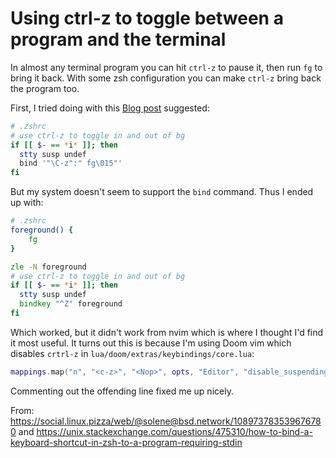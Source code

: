 # Using ctrl-z to toggle between a program and the terminal

In almost any terminal program you can hit `ctrl-z` to pause it, then run `fg`
to bring it back. With some zsh configuration you can make `ctrl-z` bring back
the program too.

First, I tried doing with this [Blog post](https://schulz.dk/2022/01/26/using-ctrl-z-to-toggle-process-in-fg-bg/)
suggested:

```zsh
# .zshrc
# use ctrl-z to toggle in and out of bg
if [[ $- == *i* ]]; then
  stty susp undef
  bind '"\C-z":" fg\015"'
fi
```

But my system doesn't seem to support the `bind` command. Thus I ended up with:

```zsh
# .zshrc
foreground() {
    fg
}

zle -N foreground
# use ctrl-z to toggle in and out of bg
if [[ $- == *i* ]]; then
  stty susp undef
  bindkey "^Z" foreground
fi
```

Which worked, but it didn't work from nvim which is where I thought I'd find
it most useful.  It turns out this is because I'm using Doom vim which disables
`crtrl-z` in `lua/doom/extras/keybindings/core.lua`:

```lua
mappings.map("n", "<c-z>", "<Nop>", opts, "Editor", "disable_suspending", "Disable suspending")
```

Commenting out the offending line fixed me up nicely.

From: https://social.linux.pizza/web/@solene@bsd.network/108973783539676780
and https://unix.stackexchange.com/questions/475310/how-to-bind-a-keyboard-shortcut-in-zsh-to-a-program-requiring-stdin
